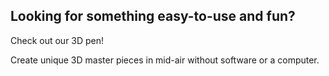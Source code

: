 ﻿## Looking for something easy-to-use and fun?

Check out our 3D pen!

Create unique 3D master pieces in mid-air without software or a computer.
